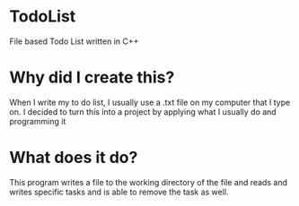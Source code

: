 # TodoList
File based Todo List written in C++
# Why did I create this?
When I write my to do list, I usually use a .txt file on my computer that I type on. I decided to turn this into a project by applying what I usually do and programming it
# What does it do?
This program writes a file to the working directory of the file and reads and writes specific tasks and is able to remove the task as well. 
